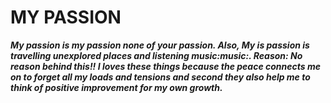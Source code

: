 # MY PASSION
***My passion is my passion none of your passion.
Also, My is passion is travelling unexplored places and listening music:music:.
Reason: No reason behind this!! I loves these things because the peace connects me on to forget all my loads and tensions and second they also help me to think of positive improvement for my own growth.***




